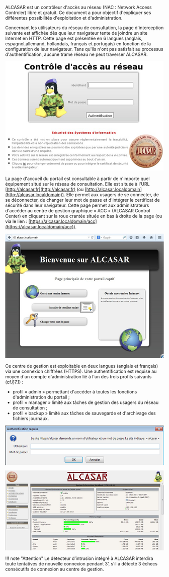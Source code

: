 
ALCASAR est un contrôleur d'accès au réseau (NAC : Network Access Controler) libre et gratuit. Ce document a pour objectif d'expliquer ses différentes possibilités d'exploitation et d'administration.

Concernant les utilisateurs du réseau de consultation, la page d'interception suivante est affichée dès que leur navigateur tente de joindre un site Internet en HTTP. Cette page est présentée en 6 langues (anglais, espagnol,allemand, hollandais, français et portugais) en fonction de la configuration de leur navigateur. Tans qu'ils n'ont pas satisfait au processus d'authentification, aucune trame réseau ne peut traverser ALCASAR.

![Alt text](images/authentification.png)

La page d'accueil du portail est consultable à partir de n'importe quel équipement situé sur le réseau de consultation. Elle est située à l'URL [http://alcasar.fr](http://alcasar.fr) (ou [http://alcasar.localdomain](http://alcasar.localdomain)). Elle permet aux usagers de se connecter, de se déconnecter, de changer leur mot de passe et d'intégrer le certificat de sécurité dans leur navigateur.
Cette page permet aux administrateurs d'accéder au centre de gestion graphique « ACC » (ALCASAR Control Center) en cliquant sur la roue crantée située en bas à droite de la page (ou via le lien : [https://alcasar.localdomain/acc](https://alcasar.localdomain/acc)).

![Alt text](images/page_principale.png)

Ce centre de gestion est exploitable en deux langues (anglais et français) via une connexion chiffrées (HTTPS). Une authentification est requise au moyen d'un compte d'administration lié à l'un des trois profils suivants (cf.§7.1) :

- profil « admin » permettant d'accéder à toutes les fonctions d'administration du portail ;
- profil « manager » limité aux tâches de gestion des usagers du réseau de consultation ;
- profil « backup » limité aux tâches de sauvegarde et d'archivage des fichiers journaux.

![Alt text](images/authentification_requise.png)

![Alt text](images/acc.png)

!!! note "Attention"
    Le détecteur d’intrusion intégré à ALCASAR interdira toute tentatives de nouvelle connexion pendant 3’, s’il a détecté 3 échecs consécutifs de connexion au centre de gestion.
